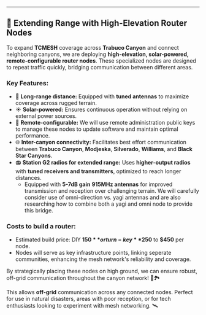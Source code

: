 ---

## 🌄 **Extending Range with High-Elevation Router Nodes**

To expand **TCMESH** coverage across **Trabuco Canyon** and connect neighboring canyons, we are deploying **high-elevation, solar-powered, remote-configurable router nodes**. These specialized nodes are designed to repeat traffic quickly, bridging communication between different areas.

### **Key Features:**  
- 📡 **Long-range distance:** Equipped with **tuned antennas** to maximize coverage across rugged terrain.  
- ☀️ **Solar-powered:** Ensures continuous operation without relying on external power sources.  
- 🔧 **Remote-configurable:** We will use remote administration public keys to manage these nodes to update software and maintain optimal performance.  
- 🌐 **Inter-canyon connectivity:** Facilitates best effort communication between **Trabuco Canyon**, **Modjeska**, **Silverado**, **Williams**, and **Black Star Canyons**.  
- 📻 **Station G2 radios for extended range:** Uses **higher-output radios** with **tuned receivers and transmitters**, optimized to reach longer distances.  
  - Equipped with **5-7dB gain** **915MHz antennas** for improved transmission and reception over challenging terrain.  We will carefully consider use of omni-direction vs. yagi antennas and are also researching how to combine both a yagi and omni node to provide this bridge.

### **Costs to build a router:**  
- Estimated build price: DIY **$150** or turn-key **$250** to **$450** per node.
- Nodes will serve as key infrastructure points, linking seperate communities, enhancing the mesh network's reliability and coverage.

By strategically placing these nodes on high ground, we can ensure robust, off-grid communication throughout the canyon network! 📡🏞️  

This allows **off-grid** communication across any connected nodes. Perfect for use in natural disasters, areas with poor reception, or for tech enthusiasts looking to experiment with mesh networking. 🛰️  
